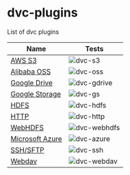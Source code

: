 # dvc-plugins
List of dvc plugins

| Name                                                      | Tests                                                                             |
|-----------------------------------------------------------|-----------------------------------------------------------------------------------|
| [AWS S3](https://github.com/iterative/dvc-s3)             |![dvc-s3](https://github.com/iterative/dvc-s3/workflows/Tests/badge.svg)           |
| [Alibaba OSS](https://github.com/iterative/dvc-oss)       |![dvc-oss](https://github.com/iterative/dvc-oss/workflows/Tests/badge.svg)         |
| [Google Drive](https://github.com/iterative/dvc-gdrive)   |![dvc-gdrive](https://github.com/iterative/dvc-gdrive/workflows/Tests/badge.svg)   |
| [Google Storage](https://github.com/iterative/dvc-gs)     |![dvc-gs](https://github.com/iterative/dvc-gs/workflows/Tests/badge.svg)           |
| [HDFS](https://github.com/iterative/dvc-hdfs)             |![dvc-hdfs](https://github.com/iterative/dvc-hdfs/workflows/Tests/badge.svg)       |
| [HTTP](https://github.com/iterative/dvc-http)             |![dvc-http](https://github.com/iterative/dvc-http/workflows/Tests/badge.svg)       |
| [WebHDFS](https://github.com/iterative/dvc-webhdfs)       |![dvc-webhdfs](https://github.com/iterative/dvc-webhdfs/workflows/Tests/badge.svg) |
| [Microsoft Azure](https://github.com/iterative/dvc-azure) |![dvc-azure](https://github.com/iterative/dvc-azure/workflows/Tests/badge.svg)     |
| [SSH/SFTP](https://github.com/iterative/dvc-ssh)          |![dvc-ssh](https://github.com/iterative/dvc-ssh/workflows/Tests/badge.svg)         |
| [Webdav](https://github.com/iterative/dvc-webdav)         |![dvc-webdav](https://github.com/iterative/dvc-webdav/workflows/Tests/badge.svg)   |
